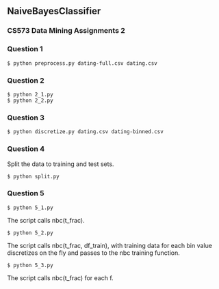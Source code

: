 ## NaiveBayesClassifier
### CS573 Data Mining Assignments 2

### Question 1
```
$ python preprocess.py dating-full.csv dating.csv
```

### Question 2
```
$ python 2_1.py
$ python 2_2.py
```

### Question 3
```
$ python discretize.py dating.csv dating-binned.csv
```
### Question 4
Split the data to training and test sets.
```
$ python split.py
```

### Question 5
```
$ python 5_1.py
```
The script calls nbc(t_frac).
```
$ python 5_2.py
```
The script calls nbc(t_frac, df_train), with training data for each bin value discretizes on the fly and passes to the nbc training function.
```
$ python 5_3.py
```
The script calls nbc(t_frac) for each f.
